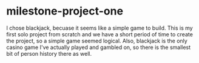 # milestone-project-one
I chose blackjack, becuase it seems like a simple game to build. This is my first solo project from scratch and we have a short period of time to create the project, so a simple game seemed logical. Also, blackjack is the only casino game I've actually played and gambled on, so there is the smallest bit of person history there as well.